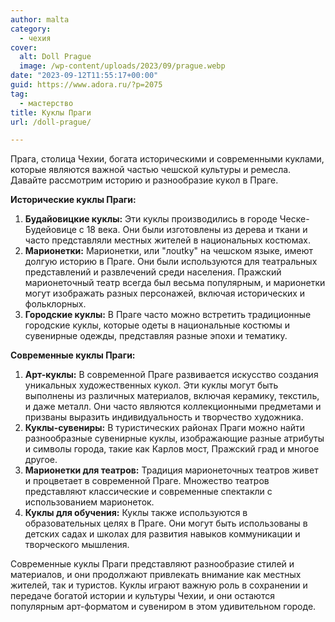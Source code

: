 ```yaml
---
author: malta
category:
  - чехия
cover:
  alt: Doll Prague
  image: /wp-content/uploads/2023/09/prague.webp
date: "2023-09-12T11:55:17+00:00"
guid: https://www.adora.ru/?p=2075
tag:
  - мастерство
title: Куклы Праги
url: /doll-prague/

---
```

Прага, столица Чехии, богата историческими и современными куклами, которые являются важной частью чешской культуры и ремесла. Давайте рассмотрим историю и разнообразие кукол в Праге.

**Исторические куклы Праги:**

1. **Будайовицкие куклы:** Эти куклы производились в городе Ческе-Будейовице с 18 века. Они были изготовлены из дерева и ткани и часто представляли местных жителей в национальных костюмах.
1. **Марионетки:** Марионетки, или "лoutky" на чешском языке, имеют долгую историю в Праге. Они были используются для театральных представлений и развлечений среди населения. Пражский марионеточный театр всегда был весьма популярным, и марионетки могут изображать разных персонажей, включая исторических и фольклорных.
1. **Городские куклы:** В Праге часто можно встретить традиционные городские куклы, которые одеты в национальные костюмы и сувенирные одежды, представляя разные эпохи и тематику.

**Современные куклы Праги:**

1. **Арт-куклы:** В современной Праге развивается искусство создания уникальных художественных кукол. Эти куклы могут быть выполнены из различных материалов, включая керамику, текстиль, и даже металл. Они часто являются коллекционными предметами и призваны выразить индивидуальность и творчество художника.
1. **Куклы-сувениры:** В туристических районах Праги можно найти разнообразные сувенирные куклы, изображающие разные атрибуты и символы города, такие как Карлов мост, Пражский град и многое другое.
1. **Марионетки для театров:** Традиция марионеточных театров живет и процветает в современной Праге. Множество театров представляют классические и современные спектакли с использованием марионеток.
1. **Куклы для обучения:** Куклы также используются в образовательных целях в Праге. Они могут быть использованы в детских садах и школах для развития навыков коммуникации и творческого мышления.

Современные куклы Праги представляют разнообразие стилей и материалов, и они продолжают привлекать внимание как местных жителей, так и туристов. Куклы играют важную роль в сохранении и передаче богатой истории и культуры Чехии, и они остаются популярным арт-форматом и сувениром в этом удивительном городе.
